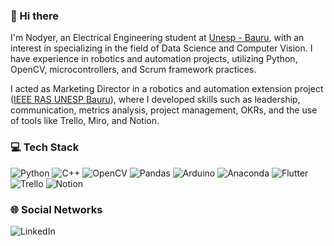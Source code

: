 ### 👋 Hi there

I'm Nodyer, an Electrical Engineering student at [Unesp - Bauru](https://www.bauru.unesp.br/), with an interest in specializing in the field of Data Science and Computer Vision. I have experience in robotics and automation projects, utilizing Python, OpenCV, microcontrollers, and Scrum framework practices.

I acted as Marketing Director in a robotics and automation extension project ([IEEE RAS UNESP Bauru](https://www.instagram.com/rasunespbauru/)), where I developed skills such as leadership, communication, metrics analysis, project management, OKRs, and the use of tools like Trello, Miro, and Notion.

### 💻 Tech Stack

![Python](https://img.shields.io/badge/python-3670A0?style=for-the-badge&logo=python&logoColor=ffdd54) ![C++](https://img.shields.io/badge/c++-%2300599C.svg?style=for-the-badge&logo=c%2B%2B&logoColor=white) ![OpenCV](https://img.shields.io/badge/opencv-%23white.svg?style=for-the-badge&logo=opencv&logoColor=white) ![Pandas](https://img.shields.io/badge/pandas-%23150458.svg?style=for-the-badge&logo=pandas&logoColor=white) ![Arduino](https://img.shields.io/badge/-Arduino-00979D?style=for-the-badge&logo=Arduino&logoColor=white) ![Anaconda](https://img.shields.io/badge/Anaconda-%2344A833.svg?style=for-the-badge&logo=anaconda&logoColor=white) ![Flutter](https://img.shields.io/badge/Flutter-%2302569B.svg?style=for-the-badge&logo=Flutter&logoColor=white) ![Trello](https://img.shields.io/badge/Trello-%23026AA7.svg?style=for-the-badge&logo=Trello&logoColor=white) ![Notion](https://img.shields.io/badge/Notion-%23000000.svg?style=for-the-badge&logo=notion&logoColor=white)

### 🌐 Social Networks

![LinkedIn](https://img.shields.io/badge/linkedin-%230077B5.svg?style=for-the-badge&logo=linkedin&logoColor=white)
